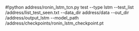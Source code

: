 #!python address/ronin_lstm_tcn.py test --type lstm --test_list /address/list_test_seen.txt   --data_dir address/data --out_dir /address/output_lstm --model_path /address/checkpoints/ronin_lstm_checkpoint.pt
